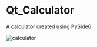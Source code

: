 # Qt_Calculator
A calculator created using PySide6<br>

![calculator](https://github.com/HaydenGuy/Qt_Calculator/assets/89313425/bdd8505f-2060-4c9f-b73f-eb08596dccb0)
